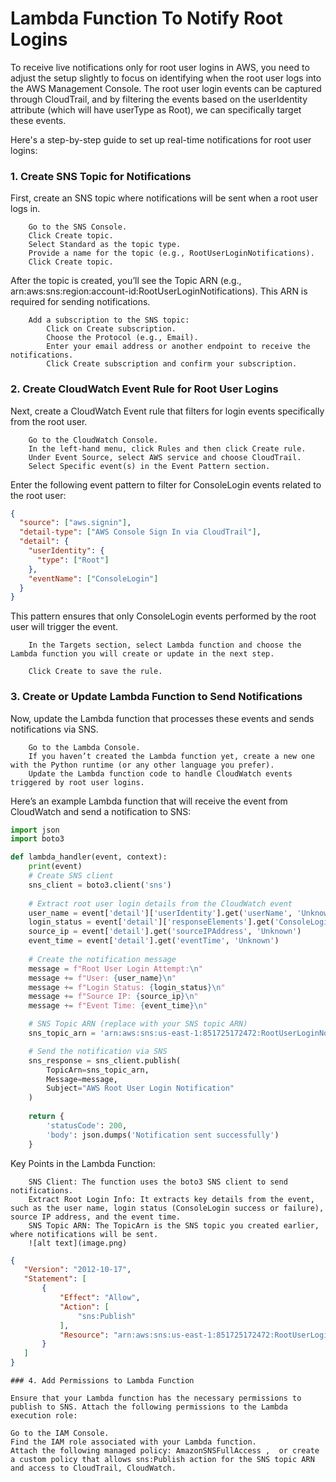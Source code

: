 # Lambda Function To Notify Root Logins

To receive live notifications only for root user logins in AWS, you need to adjust the setup slightly to focus on identifying when the root user logs into the AWS Management Console. The root user login events can be captured through CloudTrail, and by filtering the events based on the userIdentity attribute (which will have userType as Root), we can specifically target these events.

Here's a step-by-step guide to set up real-time notifications for root user logins:
### 1. Create SNS Topic for Notifications

First, create an SNS topic where notifications will be sent when a root user logs in.
```
    Go to the SNS Console.
    Click Create topic.
    Select Standard as the topic type.
    Provide a name for the topic (e.g., RootUserLoginNotifications).
    Click Create topic.
```
After the topic is created, you’ll see the Topic ARN (e.g., arn:aws:sns:region:account-id:RootUserLoginNotifications). This ARN is required for sending notifications.
```
    Add a subscription to the SNS topic:
        Click on Create subscription.
        Choose the Protocol (e.g., Email).
        Enter your email address or another endpoint to receive the notifications.
        Click Create subscription and confirm your subscription.
```
### 2. Create CloudWatch Event Rule for Root User Logins

Next, create a CloudWatch Event rule that filters for login events specifically from the root user.
```
    Go to the CloudWatch Console.
    In the left-hand menu, click Rules and then click Create rule.
    Under Event Source, select AWS service and choose CloudTrail.
    Select Specific event(s) in the Event Pattern section.
```
Enter the following event pattern to filter for ConsoleLogin events related to the root user:
```json
{
  "source": ["aws.signin"],
  "detail-type": ["AWS Console Sign In via CloudTrail"],
  "detail": {
    "userIdentity": {
      "type": ["Root"]
    },
    "eventName": ["ConsoleLogin"]
  }
}
```
This pattern ensures that only ConsoleLogin events performed by the root user will trigger the event.
```
    In the Targets section, select Lambda function and choose the Lambda function you will create or update in the next step.

    Click Create to save the rule.
```
### 3. Create or Update Lambda Function to Send Notifications

Now, update the Lambda function that processes these events and sends notifications via SNS.
```
    Go to the Lambda Console.
    If you haven’t created the Lambda function yet, create a new one with the Python runtime (or any other language you prefer).
    Update the Lambda function code to handle CloudWatch events triggered by root user logins.
```
Here’s an example Lambda function that will receive the event from CloudWatch and send a notification to SNS:
```python
import json
import boto3

def lambda_handler(event, context):
    print(event)
    # Create SNS client
    sns_client = boto3.client('sns')
    
    # Extract root user login details from the CloudWatch event
    user_name = event['detail']['userIdentity'].get('userName', 'Unknown')
    login_status = event['detail']['responseElements'].get('ConsoleLogin', 'Failure')
    source_ip = event['detail'].get('sourceIPAddress', 'Unknown')
    event_time = event['detail'].get('eventTime', 'Unknown')
    
    # Create the notification message
    message = f"Root User Login Attempt:\n"
    message += f"User: {user_name}\n"
    message += f"Login Status: {login_status}\n"
    message += f"Source IP: {source_ip}\n"
    message += f"Event Time: {event_time}\n"

    # SNS Topic ARN (replace with your SNS topic ARN)
    sns_topic_arn = 'arn:aws:sns:us-east-1:851725172472:RootUserLoginNotifications'

    # Send the notification via SNS
    sns_response = sns_client.publish(
        TopicArn=sns_topic_arn,
        Message=message,
        Subject="AWS Root User Login Notification"
    )
    
    return {
        'statusCode': 200,
        'body': json.dumps('Notification sent successfully')
    }

```
Key Points in the Lambda Function:
```
    SNS Client: The function uses the boto3 SNS client to send notifications.
    Extract Root Login Info: It extracts key details from the event, such as the user name, login status (ConsoleLogin success or failure), source IP address, and the event time.
    SNS Topic ARN: The TopicArn is the SNS topic you created earlier, where notifications will be sent.
    ![alt text](image.png)
```
 ```json
{
    "Version": "2012-10-17",
    "Statement": [
        {
            "Effect": "Allow",
            "Action": [
                "sns:Publish"
            ],
            "Resource": "arn:aws:sns:us-east-1:851725172472:RootUserLoginNotifications"
        }
    ]
}
```
```
### 4. Add Permissions to Lambda Function

Ensure that your Lambda function has the necessary permissions to publish to SNS. Attach the following permissions to the Lambda execution role:
```
    Go to the IAM Console.
    Find the IAM role associated with your Lambda function.
    Attach the following managed policy: AmazonSNSFullAccess ,  or create a custom policy that allows sns:Publish action for the SNS topic ARN and access to CloudTrail, CloudWatch.
```